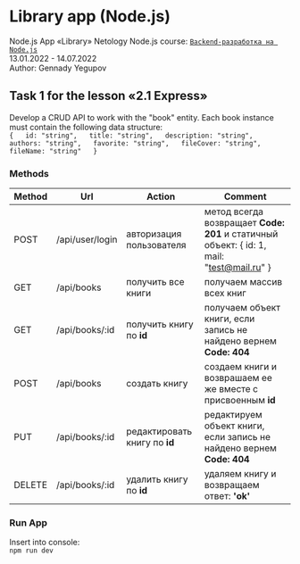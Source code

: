 # Library app (Node.js)
Node.js App «Library»
Netology Node.js course: [`Backend-разработка на Node.js`](https://netology.ru/programs/nodejs)  
13.01.2022 - 14.07.2022  
Author: Gennady Yegupov

## Task 1 for the lesson «2.1 Express»
Develop a CRUD API to work with the "book" entity. Each book instance must contain the following data structure:  
`{  
  id: "string",  
  title: "string",  
  description: "string",  
  authors: "string",  
  favorite: "string",  
  fileCover: "string",  
  fileName: "string"  
}`

### Methods
| Method | Url             | Action                        | Comment                                                        |
| ------ | --------------- | ----------------------------- | -------------------------------------------------------------- |
| POST	 | /api/user/login | авторизация пользователя      | метод всегда возвращает **Code: 201** и статичный объект: { id: 1, mail: "test@mail.ru" } |
| GET	   | /api/books	     | получить все книги	           | получаем массив всех книг                                      |
| GET    | /api/books/:id  | получить книгу по **id**      | получаем объект книги, если запись не найдено вернем **Code: 404** |
| POST   | /api/books      | создать книгу	               | создаем книги и возврашаем ее же вместе с присвоенным **id**   |
| PUT    | /api/books/:id  | редактировать книгу по **id** | редактируем объект книги, если запись не найдено вернем **Code: 404** |
| DELETE | /api/books/:id  | удалить книгу по **id**    	 | удаляем книгу и возвращаем ответ: **'ok'**                     |

### Run App
Insert into console:  
`npm run dev`
